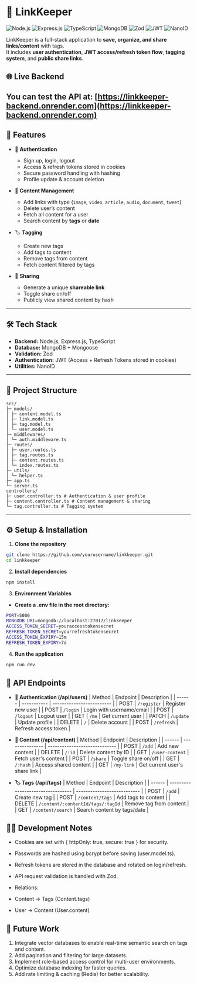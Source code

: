 # 📌 LinkKeeper
![Node.js](https://img.shields.io/badge/Node.js-339933?style=for-the-badge&logo=node.js&logoColor=white)
![Express.js](https://img.shields.io/badge/Express.js-000000?style=for-the-badge&logo=express&logoColor=white)
![TypeScript](https://img.shields.io/badge/TypeScript-3178C6?style=for-the-badge&logo=typescript&logoColor=white)
![MongoDB](https://img.shields.io/badge/MongoDB-47A248?style=for-the-badge&logo=mongodb&logoColor=white)
![Zod](https://img.shields.io/badge/Zod-000000?style=for-the-badge&logo=typescript&logoColor=white)
![JWT](https://img.shields.io/badge/JWT-000000?style=for-the-badge&logo=JSONwebtokens&logoColor=white)
![NanoID](https://img.shields.io/badge/NanoID-000000?style=for-the-badge&logo=nanoid&logoColor=white)

LinkKeeper is a full-stack application to **save, organize, and share links/content** with tags.  
It includes **user authentication**, **JWT access/refresh token flow**, **tagging system**, and **public share links**.

## 🌐 Live Backend
You can test the API at:
[https://linkkeeper-backend.onrender.com](https://linkkeeper-backend.onrender.com)
---

## 🚀 Features

- 🔑 **Authentication**

  - Sign up, login, logout
  - Access & refresh tokens stored in cookies
  - Secure password handling with hashing
  - Profile update & account deletion

- 📂 **Content Management**

  - Add links with type (`image`, `video`, `article`, `audio`, `document`, `tweet`)
  - Delete user’s content
  - Fetch all content for a user
  - Search content by **tags** or **date**

- 🏷 **Tagging**

  - Create new tags
  - Add tags to content
  - Remove tags from content
  - Fetch content filtered by tags

- 🔗 **Sharing**
  - Generate a unique **shareable link**
  - Toggle share on/off
  - Publicly view shared content by hash

---

## 🛠️ Tech Stack

- **Backend:** Node.js, Express.js, TypeScript
- **Database:** MongoDB + Mongoose
- **Validation:** Zod
- **Authentication:** JWT (Access + Refresh Tokens stored in cookies)
- **Utilities:** NanoID

---

## 📂 Project Structure

```
src/
├─ models/
│ ├─ content.model.ts
│ ├─ link.model.ts
│ ├─ tag.model.ts
│ └─ user.model.ts
├─ middlewares/
│ └─ auth.middleware.ts
├─ routes/
│ ├─ user.routes.ts
│ ├─ tag.routes.ts
│ ├─ content.routes.ts
│ └─ index.routes.ts
├─ utils/
│ └─ helper.ts
├─ app.ts
└─ server.ts
controllers/
├─ user.controller.ts # Authentication & user profile
├─ content.controller.ts # Content management & sharing
└─ tag.controller.ts # Tagging system
```

---

## ⚙️ Setup & Installation

1. **Clone the repository**

```bash
git clone https://github.com/yourusername/linkkeeper.git
cd linkkeeper
```

2. **Install dependencies**

```bash
npm install
```

3. **Environment Variables**

- **Create a .env file in the root directory:**

```bash
PORT=5000
MONGODB_URI=mongodb://localhost:27017/linkkeeper
ACCESS_TOKEN_SECRET=youraccesstokensecret
REFRESH_TOKEN_SECRET=yourrefreshtokensecret
ACCESS_TOKEN_EXPIRY=15m
REFRESH_TOKEN_EXPIRY=7d
```

4. **Run the application**

```bash
npm run dev
```

## 📡 API Endpoints

- **🔑 Authentication (/api/users)**
  | Method | Endpoint | Description |
  | ------ | ----------- | ------------------------- |
  | POST | `/register` | Register new user |
  | POST | `/login` | Login with username/email |
  | POST | `/logout` | Logout user |
  | GET | `/me` | Get current user |
  | PATCH | `/update` | Update profile |
  | DELETE | `/` | Delete account |
  | POST | `/refresh` | Refresh access token |

- **📂 Content (/api/content)**
  | Method | Endpoint | Description |
  | ------ | --------------- | ----------------------------- |
  | POST | `/add` | Add new content |
  | DELETE | `/:id` | Delete content by ID |
  | GET | `/user-content` | Fetch user's content |
  | POST | `/share` | Toggle share on/off |
  | GET | `/:hash` | Access shared content |
  | GET | `/my-link` | Get current user's share link |

- **🏷 Tags (/api/tags)**
  | Method | Endpoint | Description |
  | ------ | --------------------------------- | --------------------------- |
  | POST | `/add` | Create new tag |
  | POST | `/content/tags` | Add tags to content |
  | DELETE | `/content/:contentId/tags/:tagId` | Remove tag from content |
  | GET | `/content/search` | Search content by tags/date |

## 🧑‍💻 Development Notes

- Cookies are set with { httpOnly: true, secure: true } for security.
- Passwords are hashed using bcrypt before saving (user.model.ts).
- Refresh tokens are stored in the database and rotated on login/refresh.
- API request validation is handled with Zod.

- Relations:
- Content → Tags (Content.tags)
- User → Content (User.content)

## 🔮 Future Work

1. Integrate vector databases to enable real-time semantic search on tags and content.
2. Add pagination and filtering for large datasets.
3. Implement role-based access control for multi-user environments.
4. Optimize database indexing for faster queries.
5. Add rate limiting & caching (Redis) for better scalability.

